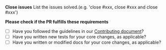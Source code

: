 <!-- IMPORTANT: Please do not create a Pull Request without creating an issue first -->
<!-- Any change needs to be discussed before proceeding. Failure to do so may result in the rejection of the pull request. -->


**Close issues**
List the issues solved.(e.g. 'close #xxx, close #xxx and close #xxx')


**Please check if the PR fulfills these requirements**

- [ ] Have you followed the guidelines in our [Contributing document](https://github.com/keq-request/keq-cli/blob/master/.github/CODE_OF_CONDUCT.md)?
- [ ] Have you written new tests for your core changes, as applicable?
- [ ] Have you written or modified docs for your core changes, as applicable?
